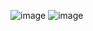 ![image](https://user-images.githubusercontent.com/57319180/156292390-57547470-2f60-4125-8b0b-6efafeda766b.png)
![image](https://user-images.githubusercontent.com/57319180/156292430-dc36bd75-7714-4a18-b049-6e445f8c8d14.png)
